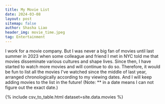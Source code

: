 ```yaml
---
title: My Movie List
date: 2024-03-08
layout: post
sitemap: false
author: Shasha Liao
header_img: movie_time.jpeg
tag: Entertainment
---
```


I work for a movie company. But I was never a big fan of movies until last summer in 2023 when some colleague and friend I met in NYC told me that movies disseminate various cultures and shape lives. Since then, I have started to watch more movies and will continue to do so. Therefore, it would be fun to list all the movies I've watched since the middle of last year, arranged chronologically according to my viewing dates. And I will keep adding movies to the list in the future! (Note: \*\* in a date means I can not figure out the exact date.)

{% include csv_to_table.html dataset=site.data.movies %}
